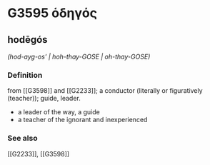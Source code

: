# G3595 ὁδηγός

## hodēgós

_(hod-ayg-os' | hoh-thay-GOSE | oh-thay-GOSE)_

### Definition

from [[G3598]] and [[G2233]]; a conductor (literally or figuratively (teacher)); guide, leader.

- a leader of the way, a guide
- a teacher of the ignorant and inexperienced

### See also

[[G2233]], [[G3598]]

